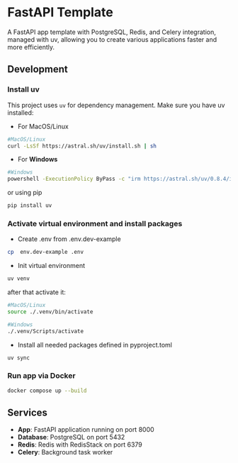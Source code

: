 # FastAPI Template

A FastAPI app template with PostgreSQL, Redis, and Celery integration, managed with uv,
allowing you to create various applications faster and more efficiently.

## Development

### Install uv

This project uses `uv` for dependency management. Make sure you have uv installed:
- For MacOS/Linux
```bash
#MacOS/Linux
curl -LsSf https://astral.sh/uv/install.sh | sh
```
- For **Windows**
```bash
#Windows
powershell -ExecutionPolicy ByPass -c "irm https://astral.sh/uv/0.8.4/install.ps1 | iex"
```
or using pip
```bash
pip install uv
```
### Activate virtual environment and install packages

- Create .env from .env.dev-example
```bash
cp  env.dev-example .env
```

- Init virtual environment

```bash
uv venv
```

after that activate it:
```bash
#MacOS/Linux
source ./.venv/bin/activate

#Windows
./.venv/Scripts/activate
```
- Install all needed packages defined in pyproject.toml
```bash
uv sync
```

### Run app via Docker
```bash
docker compose up --build
```


## Services

- **App**: FastAPI application running on port 8000
- **Database**: PostgreSQL on port 5432
- **Redis**: Redis with RedisStack on port 6379
- **Celery**: Background task worker